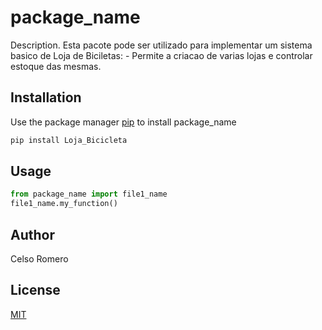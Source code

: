 # package_name

Description. 
Esta pacote pode ser utilizado para implementar um sistema basico de Loja de Biciletas:
	- Permite a criacao de varias lojas e controlar estoque das mesmas.

## Installation

Use the package manager [pip](https://pip.pypa.io/en/stable/) to install package_name

```bash
pip install Loja_Bicicleta
```

## Usage

```python
from package_name import file1_name
file1_name.my_function()
```

## Author
Celso Romero

## License
[MIT](https://choosealicense.com/licenses/mit/)
